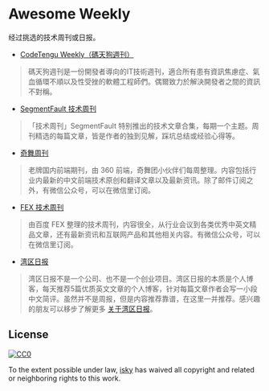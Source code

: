 # Awesome Weekly

经过挑选的技术周刊或日报。

+ [CodeTengu Weekly（碼天狗週刊）](https://weekly.codetengu.com/)
> 碼天狗週刊是一份開發者導向的IT技術週刊，適合所有患有資訊焦慮症、氣血循環不順以及性受挫的軟體工程師們。偶爾致力於解決開發者之間的資訊不對稱。

+ [SegmentFault 技术周刊](https://segmentfault.com/t/segmentfault-%E6%8A%80%E6%9C%AF%E5%91%A8%E5%88%8A/blogs)
> 「技术周刊」SegmentFault 特别推出的技术文章合集，每期一个主题。周刊精选的每篇文章，皆是作者的独到见解，踩坑总结或经验心得等。

+ [奇舞周刊](https://weekly.75team.com/)
> 老牌国内前端期刊，由 360 前端，奇舞团小伙伴们每周整理。内容包括行业内最新的中文前端技术原创和翻译文章以及最新资讯。除了邮件订阅之外，有微信公众号，可以在微信里订阅。

+ [FEX 技术周刊](https://fex.baidu.com/weekly/)
> 由百度 FEX 整理的技术周刊，内容很全，从行业会议到各类优秀中英文精品文章，还有最新资讯和互联网产品和其他相关内容。有微信公众号，可以在微信里订阅。

+ [湾区日报](https://wanqu.co/)
> 湾区日报不是一个公司、也不是一个创业项目。湾区日报的本质是个人博客，每天推荐5篇优质英文文章的个人博客，针对每篇文章作者会写一小段中文简评。虽然并不是周报，但是内容推荐靠谱，在这里一并推荐。感兴趣的朋友可以移步了解更多 [关于湾区日报](https://wanqu.co/about)。

## License

[![CC0](http://mirrors.creativecommons.org/presskit/buttons/88x31/svg/cc-zero.svg)](https://creativecommons.org/publicdomain/zero/1.0/)

To the extent possible under law, [isky](https://github.com/kevin-isky) has waived all copyright and related or neighboring rights to this work.
